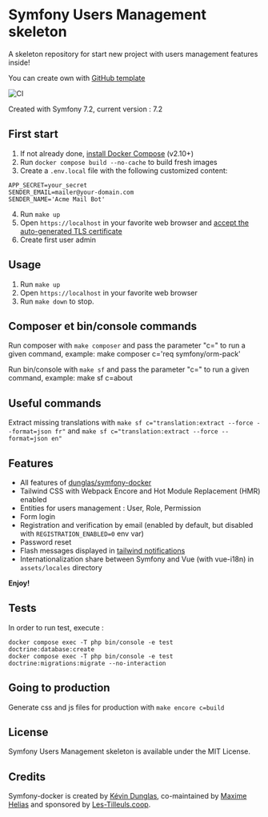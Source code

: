 # Symfony Users Management skeleton

A skeleton repository for start new project with users management features inside!

You can create own with [GitHub template](https://github.com/new?template_name=symfony-users-management-skeleton&template_owner=mathieu-dumoutier)

![CI](https://github.com/mathieu-dumoutier/symfony-users-management-skeleton/workflows/CI/badge.svg)

Created with Symfony 7.2, current version : 7.2

## First start

1. If not already done, [install Docker Compose](https://docs.docker.com/compose/install/) (v2.10+)
2. Run `docker compose build --no-cache` to build fresh images
3. Create a `.env.local` file with the following customized content:
```dotenv
APP_SECRET=your_secret
SENDER_EMAIL=mailer@your-domain.com
SENDER_NAME='Acme Mail Bot'
```
4. Run `make up`
5. Open `https://localhost` in your favorite web browser and [accept the auto-generated TLS certificate](https://stackoverflow.com/a/15076602/1352334)
6. Create first user admin

## Usage

1. Run `make up`
2. Open `https://localhost` in your favorite web browser
3. Run `make down` to stop.

## Composer et bin/console commands

Run composer with `make composer` and pass the parameter "c=" to run a given command, example: make composer c='req symfony/orm-pack'

Run bin/console with `make sf` and pass the parameter "c=" to run a given command, example: make sf c=about

## Useful commands

Extract missing translations with `make sf c="translation:extract --force --format=json fr"` and `make sf c="translation:extract --force --format=json en"`

## Features

* All features of [dunglas/symfony-docker](https://github.com/dunglas/symfony-docker)
* Tailwind CSS with Webpack Encore and Hot Module Replacement (HMR) enabled
* Entities for users management : User, Role, Permission
* Form login
* Registration and verification by email (enabled by default, but disabled with `REGISTRATION_ENABLED=0` env var)
* Password reset
* Flash messages displayed in [tailwind notifications](https://tailwindui.com/components/application-ui/overlays/notifications)
* Internationalization share between Symfony and Vue (with vue-i18n) in `assets/locales` directory

**Enjoy!**

## Tests

In order to run test, execute :
```
docker compose exec -T php bin/console -e test doctrine:database:create
docker compose exec -T php bin/console -e test doctrine:migrations:migrate --no-interaction
```

## Going to production

Generate css and js files for production with `make encore c=build`

## License

Symfony Users Management skeleton is available under the MIT License.

## Credits

Symfony-docker is created by [Kévin Dunglas](https://dunglas.dev), co-maintained by [Maxime Helias](https://twitter.com/maxhelias) and sponsored by [Les-Tilleuls.coop](https://les-tilleuls.coop).
